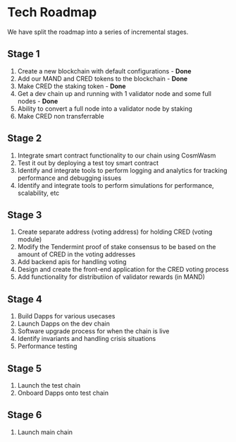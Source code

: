 # Tech Roadmap

We have split the roadmap into a series of incremental stages.

## Stage 1	
1. Create a new blockchain with default configurations - **Done**
2. Add our MAND and CRED tokens to the blockchain - **Done**		
3. Make CRED the staking token - **Done**	
4. Get a dev chain up and running with 1 validator node and some full nodes - **Done**
5. Ability to convert a full node into a validator node by staking 
6. Make CRED non transferrable
				
## Stage 2	
1. Integrate smart contract functionality to our chain using CosmWasm	
2. Test it out by deploying a test toy smart contract			
3. Identify and integrate tools to perform logging and analytics for tracking performance and debugging issues
4. Identify and integrate tools to perform simulations for performance, scalability, etc
				
## Stage 3	
1. Create separate address (voting address) for holding CRED (voting module)
2. Modify the Tendermint proof of stake consensus to be based on the amount of CRED in the voting addresses
3. Add backend apis for handling voting
4. Design and create the front-end application for the CRED voting process
5. Add functionality for distributiion of validator rewards (in MAND)
				
## Stage 4
1. Build Dapps for various usecases
2. Launch Dapps on the dev chain			
3. Software upgrade process for when the chain is live	
4. Identify invariants and handling crisis situations
5. Performance testing
				
## Stage 5
1. Launch the test chain
2. Onboard Dapps onto test chain

## Stage 6
1. Launch main chain
